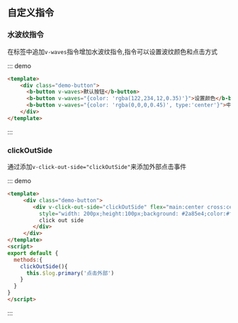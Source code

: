 ## 自定义指令

<template>
    <div class="global-anchor">
      <b-anchor :scroll-offset="100">
        <b-anchor-link href="#shui-bo-wen-zhi-ling" title="水波纹指令"></b-anchor-link>
        <b-anchor-link href="#click-out-side" title="click-out-side"></b-anchor-link>
      </b-anchor>
    </div>
</template>

### 水波纹指令

在标签中追加`v-waves`指令增加水波纹指令,指令可以设置波纹颜色和点击方式

::: demo
```html
<template>
    <div class="demo-button">
      <b-button v-waves>默认按钮</b-button>
      <b-button v-waves="{color: 'rgba(122,234,12,0.35)'}">设置颜色</b-button>
      <b-button v-waves="{color: 'rgba(0,0,0,0.45)', type:'center'}">中心扩散</b-button>
    </div>
</template>
```
:::

### clickOutSide

通过添加`v-click-out-side="clickOutSide"`来添加外部点击事件

::: demo
```html
<template>
     <div class="demo-button">
        <div v-click-out-side="clickOutSide" flex="main:center cross:center"
          style="width: 200px;height:100px;background: #2a85e4;color:#fff;font-size: 20px;">
          click out side
        </div>
     </div>
</template>
<script>
export default {
  methods:{
    clickOutSide(){ 
      this.$log.primary('点击外部')
    }
  } 
}
</script>
```
:::
